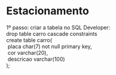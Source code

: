 # Estacionamento

1º passo: criar a tabela no SQL Developer:
<br>drop table carro cascade constraints
<br>create table carro(
<br>&nbsp;placa char(7) not null primary key,
<br>&nbsp;cor varchar(20),
<br>&nbsp;descricao varchar(100)
<br>);
